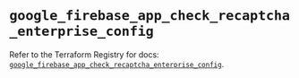 # `google_firebase_app_check_recaptcha_enterprise_config`

Refer to the Terraform Registry for docs: [`google_firebase_app_check_recaptcha_enterprise_config`](https://registry.terraform.io/providers/hashicorp/google-beta/5.39.1/docs/resources/google_firebase_app_check_recaptcha_enterprise_config).
